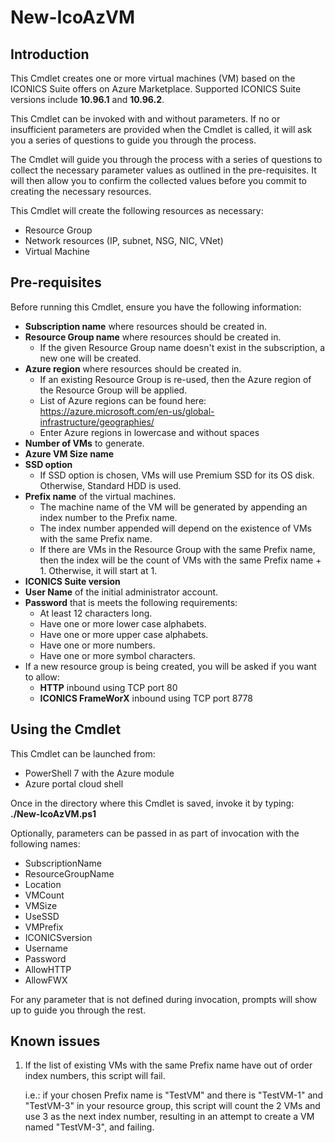 # New-IcoAzVM
## Introduction  
This Cmdlet creates one or more virtual machines (VM) based on the ICONICS Suite offers on Azure Marketplace. Supported ICONICS Suite versions include **10.96.1** and **10.96.2**.  

This Cmdlet can be invoked with and without parameters. If no or insufficient parameters are provided when the Cmdlet is called, it will ask you a series of questions to guide you through the process.  

The Cmdlet will guide you through the process with a series of questions to collect the necessary parameter values as outlined in the pre-requisites. It will then allow you to confirm the collected values before you commit to creating the necessary resources.  

This Cmdlet will create the following resources as necessary:  
- Resource Group  
- Network resources (IP, subnet, NSG, NIC, VNet)  
- Virtual Machine

## Pre-requisites  
Before running this Cmdlet, ensure you have the following information:  
- **Subscription name** where resources should be created in.  
- **Resource Group name** where resources should be created in.  
    - If the given Resource Group name doesn't exist in the subscription, a new one will be created.  
- **Azure region** where resources should be created in.  
    - If an existing Resource Group is re-used, then the Azure region of the Resource Group will be applied.  
    - List of Azure regions can be found here: https://azure.microsoft.com/en-us/global-infrastructure/geographies/
    - Enter Azure regions in lowercase and without spaces
- **Number of VMs** to generate.  
- **Azure VM Size name**
- **SSD option**
    - If SSD option is chosen, VMs will use Premium SSD for its OS disk. Otherwise, Standard HDD is used.
- **Prefix name** of the virtual machines.  
    - The machine name of the VM will be generated by appending an index number to the Prefix name.  
    - The index number appended will depend on the existence of VMs with the same Prefix name.  
    - If there are VMs in the Resource Group with the same Prefix name, then the index will be the count of VMs with the same Prefix name + 1. Otherwise, it will start at 1.  
- **ICONICS Suite version**
- **User Name** of the initial administrator account.  
- **Password** that is meets the following requirements:  
    - At least 12 characters long.
    - Have one or more lower case alphabets.  
    - Have one or more upper case alphabets.  
    - Have one or more numbers.  
    - Have one or more symbol characters. 
- If a new resource group is being created, you will be asked if you want to allow:  
    - **HTTP** inbound using TCP port 80  
    - **ICONICS FrameWorX** inbound using TCP port 8778  

## Using the Cmdlet  
This Cmdlet can be launched from:  
- PowerShell 7 with the Azure module
- Azure portal cloud shell  

Once in the directory where this Cmdlet is saved, invoke it by typing: **./New-IcoAzVM.ps1**  

Optionally, parameters can be passed in as part of invocation with the following names:
- SubscriptionName
- ResourceGroupName
- Location
- VMCount
- VMSize
- UseSSD
- VMPrefix
- ICONICSversion
- Username
- Password
- AllowHTTP
- AllowFWX

For any parameter that is not defined during invocation, prompts will show up to guide you through the rest.  

## Known issues  
1. If the list of existing VMs with the same Prefix name have out of order index numbers, this script will fail.  
        
    i.e.: if your chosen Prefix name is "TestVM" and there is "TestVM-1" and "TestVM-3" in your resource group, this script will count the 2 VMs and use 3 as the next index number, resulting in an attempt to create a VM named "TestVM-3", and failing.
